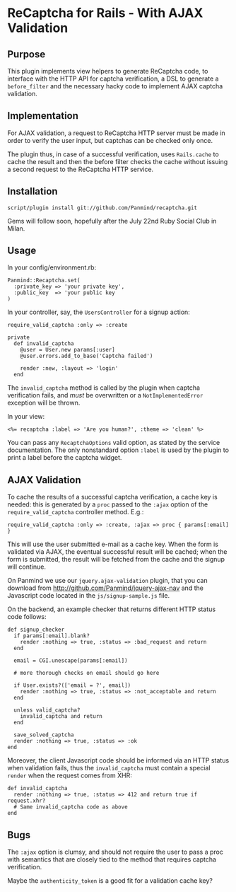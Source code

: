 ReCaptcha for Rails - With AJAX Validation
==========================================

Purpose
-------

This plugin implements view helpers to generate ReCaptcha code,
to interface with the HTTP API for captcha verification, a DSL
to generate a `before_filter` and the necessary hacky code to
implement AJAX captcha validation.

Implementation
--------------

For AJAX validation, a request to ReCaptcha HTTP server must be
made in order to verify the user input, but captchas can be
checked only once.

The plugin thus, in case of a successful verification, uses
`Rails.cache` to cache the result and then the before filter
checks the cache without issuing a second request to the
ReCaptcha HTTP service.

Installation
------------

    script/plugin install git://github.com/Panmind/recaptcha.git

Gems will follow soon, hopefully after the July 22nd Ruby Social Club in Milan.

Usage
-----

In your config/environment.rb:

    Panmind::Recaptcha.set(
      :private_key => 'your private key',
      :public_key  => 'your public key
    )

In your controller, say, the `UsersController` for a signup action:

    require_valid_captcha :only => :create

    private
      def invalid_captcha
        @user = User.new params[:user]
        @user.errors.add_to_base('Captcha failed')

        render :new, :layout => 'login'
      end

The `invalid_captcha` method is called by the plugin when captcha
verification fails, and *must* be overwritten or a `NotImplementedError`
exception will be thrown.

In your view:

    <%= recaptcha :label => 'Are you human?', :theme => 'clean' %>

You can pass any `RecaptchaOptions` valid option, as stated by the
service documentation. The only nonstandard option `:label` is used
by the plugin to print a label before the captcha widget.


AJAX Validation
---------------

To cache the results of a successful captcha verification, a cache
key is needed: this is generated by a `proc` passed to the `:ajax`
option of the `require_valid_captcha` controller method. E.g.:

    require_valid_captcha :only => :create, :ajax => proc { params[:email] }

This will use the user submitted e-mail as a cache key. When the
form is validated via AJAX, the eventual successful result will
be cached; when the form is submitted, the result will be fetched
from the cache and the signup will continue.

On Panmind we use our `jquery.ajax-validation` plugin, that you
can download from http://github.com/Panmind/jquery-ajax-nav and
the Javascript code located in the `js/signup-sample.js` file.

On the backend, an example checker that returns different HTTP
status code follows:

    def signup_checker
      if params[:email].blank?
        render :nothing => true, :status => :bad_request and return
      end

      email = CGI.unescape(params[:email])

      # more thorough checks on email should go here

      if User.exists?(['email = ?', email])
        render :nothing => true, :status => :not_acceptable and return
      end

      unless valid_captcha?
        invalid_captcha and return
      end

      save_solved_captcha
      render :nothing => true, :status => :ok
    end

Moreover, the client Javascript code should be informed via an
HTTP status when validation fails, thus the `invalid_captcha`
must contain a special `render` when the request comes from XHR:

    def invalid_captcha
      render :nothing => true, :status => 412 and return true if request.xhr?
      # Same invalid_captcha code as above
    end


Bugs
----

The `:ajax` option is clumsy, and should not require the user to pass
a proc with semantics that are closely tied to the method that requires
captcha verification.

Maybe the `authenticity_token` is a good fit for a validation cache key?

